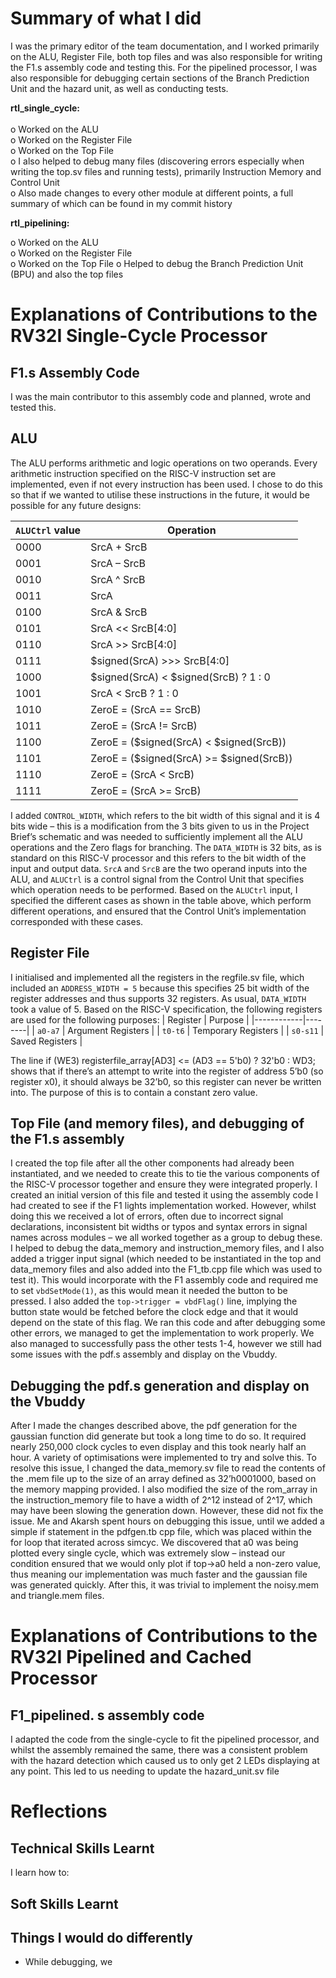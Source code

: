 # Summary of what I did

I was the primary editor of the team documentation, and I worked primarily on the ALU, Register File, both top files and was also responsible for writing the F1.s assembly code and testing this. For the pipelined processor, I was also responsible for debugging certain sections of the Branch Prediction Unit and the hazard unit, as well as conducting tests. 

 **rtl_single_cycle:**  
 </br>
o	Worked on the ALU 
</br>
o	Worked on the Register File 
</br>
o	Worked on the Top File
</br>
o	I also helped to debug many files (discovering errors especially when writing the top.sv files and running tests), primarily Instruction Memory and Control Unit
</br>
o	Also made changes to every other module at different points, a full summary of which can be found in my commit history
</br>

**rtl_pipelining:**

o	Worked on the ALU
</br>
o	Worked on the Register File
</br>
o	Worked on the Top File
o	Helped to debug the Branch Prediction Unit (BPU) and also the top files
# Explanations of Contributions to the RV32I Single-Cycle Processor 
## F1.s Assembly Code
I was the main contributor to this assembly code and planned, wrote and tested this. 
## ALU
The ALU performs arithmetic and logic operations on two operands. Every arithmetic instruction specified on the RISC-V instruction set are implemented, even if not every instruction has been used. 
I chose to do this so that if we wanted to utilise these instructions in the future, it would be possible for any future designs:

| ```ALUCtrl``` value | Operation |
|------------|--------|
| 0000 |    SrcA + SrcB | 
| 0001 | SrcA – SrcB | 
| 0010 |    SrcA ^ SrcB | 
| 0011   |   SrcA | SrcB | 
| 0100 |   SrcA & SrcB |  
| 0101     |    SrcA << SrcB[4:0] |  
| 0110     |    SrcA >> SrcB[4:0] | 
| 0111     |    $signed(SrcA) >>> SrcB[4:0] |
| 1000     |   $signed(SrcA) < $signed(SrcB) ? 1 : 0 |   
|1001 | SrcA < SrcB ? 1 : 0 | 
| 1010 |    ZeroE = (SrcA == SrcB) | 
| 1011 |    ZeroE = (SrcA != SrcB) | 
| 1100 |    ZeroE = ($signed(SrcA) < $signed(SrcB)) | 
| 1101 |    ZeroE = ($signed(SrcA) >= $signed(SrcB)) | 
| 1110 |    ZeroE = (SrcA < SrcB) | 
| 1111 |    ZeroE = (SrcA >= SrcB) | 

I added ```CONTROL_WIDTH```, which refers to the bit width of this signal and it is 4 bits wide – this is a modification from the 3 bits given to us in the Project Brief’s schematic and was needed to sufficiently implement all the ALU operations and the Zero flags for branching. 
The ```DATA_WIDTH``` is 32 bits, as is standard on this RISC-V processor and this refers to the bit width of the input and output data.
```SrcA``` and ```SrcB``` are the two operand inputs into the ALU, and ```ALUCtrl``` is a control signal from the Control Unit that specifies which operation needs to be performed. Based on the ```ALUCtrl``` input, I specified the different cases as shown in the table above, which perform different operations, and ensured that the Control Unit’s implementation corresponded with these cases. 




## Register File
I initialised and implemented all the registers in the regfile.sv file, which included an ```ADDRESS_WIDTH = 5``` because this specifies 25 bit width of the register addresses and thus supports 32 registers. As usual, ```DATA_WIDTH``` took a value of 5. 
Based on the RISC-V specification, the following registers are used for the following purposes:
| Register | Purpose |
|------------|--------|
| ```a0-a7``` |    Argument Registers | 
| ```t0-t6``` | Temporary Registers | 
| ```s0-s11``` | Saved Registers   | 

The line 
if (WE3)
    registerfile_array[AD3] <= (AD3 == 5'b0) ? 32'b0 : WD3;
shows that if there’s an attempt to write into the register of address 5’b0 (so register x0), it should always be 32’b0, so this register can never be written into. The purpose of this is to contain a constant zero value. 

## Top File (and memory files), and debugging of the F1.s assembly

I created the top file after all the other components had already been instantiated, and we needed to create this to tie the various components of the RISC-V processor together and ensure they were integrated properly. 
I created an initial version of this file and tested it using the assembly code I had created to see if the F1 lights implementation worked. However, whilst doing this we received a lot of errors, often due to incorrect signal declarations, inconsistent bit widths or typos and syntax errors in signal names across modules – we all worked together as a group to debug these. 
I helped to debug the data_memory and instruction_memory files, and I also added a trigger input signal (which needed to be instantiated in the top and data_memory files and also added into the F1_tb.cpp file which was used to test it). This would incorporate with the F1 assembly code and required me to set ```vbdSetMode(1)```, as this would mean it needed the button to be pressed. I also added the ```top->trigger = vbdFlag()``` line, implying the button state would be fetched before the clock edge and that it would depend on the state of this flag. 
We ran this code and after debugging some other errors, we managed to get the implementation to work properly. We also managed to successfully pass the other tests 1-4, however we still had some issues with the pdf.s assembly and display on the Vbuddy. 

## Debugging the pdf.s generation and display on the Vbuddy
After I made the changes described above, the pdf generation for the gaussian function did generate but took a long time to do so. It required nearly 250,000 clock cycles to even display and this took nearly half an hour. A variety of optimisations were implemented to try and solve this. 
To resolve this issue, I changed the data_memory.sv file to read the contents of the .mem file up to the size of an array defined as 32’h0001000, based on the memory mapping provided. I also modified the size of the rom_array in the instruction_memory file to have a width of 2^12 instead of 2^17, which may have been slowing the generation down. However, these did not fix the issue. 
Me and Akarsh spent hours on debugging this issue, until we added a simple if statement in the pdfgen.tb cpp file, which was placed within the for loop that iterated across simcyc. We discovered that a0 was being plotted every single cycle, which was extremely slow – instead our condition ensured that we would only plot if top->a0 held a non-zero value, thus meaning our implementation was much faster and the gaussian file was generated quickly. After this, it was trivial to implement the noisy.mem and triangle.mem files. 

# Explanations of Contributions to the RV32I Pipelined and Cached Processor 

## F1_pipelined. s assembly code

I adapted the code from the single-cycle to fit the pipelined processor, and whilst the assembly remained the same, there was a consistent problem with the hazard detection which caused us to only get 2 LEDs displaying at any point. This led to us needing to update the hazard_unit.sv file 

# Reflections
## Technical Skills Learnt
I learn how to:

## Soft Skills Learnt
## Things I would do differently
-	While debugging, we
